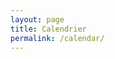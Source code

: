 ```yaml
---
layout: page
title: Calendrier
permalink: /calendar/
---
```


<script src="https://code.jquery.com/jquery-3.1.1.min.js"></script>
<script src="https://cdnjs.cloudflare.com/ajax/libs/moment.js/2.20.1/moment.min.js"></script>
<script src="https://cdnjs.cloudflare.com/ajax/libs/fullcalendar/3.8.0/fullcalendar.min.js"></script>
<link rel="stylesheet" href="https://cdnjs.cloudflare.com/ajax/libs/fullcalendar/3.8.0/fullcalendar.min.css">
<link rel="stylesheet" media="print" href="https://cdnjs.cloudflare.com/ajax/libs/fullcalendar/3.8.0/fullcalendar.print.css">

<script>
$(document).ready(function() {

	$('#calendar').fullCalendar({
		events:'/calendar-data/'
	});

});

</script>

<!--
{% for event in site.events %}
{{event.title}} {{event.event_date}}<br/>
{% endfor %}
-->
<div id="calendar"></div>
